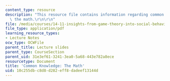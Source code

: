```yaml
---
content_type: resource
description: "This resource file contains information regarding common knowledge:\
  \ the math.\r\n\r\n"
file: /media/courses/14-11-insights-from-game-theory-into-social-behavior-fall-2013/10c255dbc8d8d282eff8dadeef13144d_MIT14_11F13_Com_Know_Math.pdf
file_type: application/pdf
learning_resource_types:
- Lecture Notes
ocw_type: OCWFile
parent_title: Lecture slides
parent_type: CourseSection
parent_uid: 31e3ef61-3241-3ea0-5a68-443e782a8ece
resourcetype: Document
title: 'Common Knowledge: The Math'
uid: 10c255db-c8d8-d282-eff8-dadeef13144d
---
```

